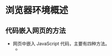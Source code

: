 # 浏览器环境概述

## 代码嵌入网页的方法

+ 网页中嵌入 JavaScript 代码，主要有四种方法。
  + <script>元素直接嵌入代码。
  + <script>标签加载外部脚本
  + 事件属性
  + URL 协议

1. script 元素嵌入代码
   + <script>标签有一个type属性，用来指定脚本类型。
   + 对 JavaScript 脚本来说，type属性可以设为两种值。
     + text/javascript：这是默认值，也是历史上一贯设定的值。如果你省略type属性，默认就是这个值。对于老式浏览器，设为这个值比较好。
     + application/javascript：对于较新的浏览器，建议设为这个值。
   + <script> 标签默认就是 JavaScript 代码， 所以，嵌入代码时，type 属性可以省略
   + 如果 type 属性的值，浏览器不认识，那么它不会执行代码。利用这一点，可以在<script>标签之中嵌入任意的文本内容，只要加上一个浏览器不认识的 type 属性即可。
     + 这样嵌入的代码，不会执行也不会显示，可以利用该节点的 text 属性读取嵌入的内容

2. script 元素加载外部脚本
   + 外链时如果脚本文件使用了非英语字符，还应该注明字符的编码。 ``charset="utf-8"``
   + 外链了脚本的 <script> 标签不能再次内嵌代码
   + 为了防止攻击者篡改外部脚本，script 标签允许设置一个 integrity 属性，写入该外部脚本的 Hash 签名，用来验证脚本的一致性。
   + 一旦有人改了这个脚本，导致 SHA256 签名不匹配，浏览器就会拒绝加载。

3. 事件属性
   + 网页元素的事件属性（比如 onclick 和 onmouseover），可以写入 JavaScript 代码。当指定事件发生时，就会调用这些代码。
   + 事件属性代码只有一个语句。如果有多个语句，使用分号分隔即可。

4. URL 协议
   + URL 支持 javascript: 协议，即在 URL 的位置写入代码，使用这个 URL 的时候就会执行 JavaScript 代码。
   + 浏览器的地址栏也可以执行 javascript: 协议。
```js
<a href="javascript:console.log('Hello')">点击</a>

/**
 * javascript:协议的常见用途是书签脚本 Bookmarklet。
 * 由于浏览器的书签保存的是一个网址
 * 所以javascript:网址也可以保存在里面，
 * 用户选择这个书签的时候就会在当前页面执行这个脚本。
 * 为了防止书签替换掉当前文档，可以在脚本前加上void，或者在脚本最后加上void 0。
 */
<a href="javascript: void new Date().toLocaleTimeString();">点击</a>
<a href="javascript: new Date().toLocaleTimeString();void 0;">点击</a>
```
  + 如果 JavaScript 代码返回一个字符串，浏览器就会新建一个文档，展示这个字符串的内容，原有文档的内容都会消失。
  + 如果返回的不是字符串，那么浏览器不会新建文档，也不会跳转。

## script 元素

+ `src` ：指定外部脚本的URI， 如果设置了 `src` 特性，script 标签内容将会被忽略;
+ ES6 新增了属性值 `module` ，代码会被当做 JavaScript 模块

### 工作原理

+ 浏览器加载 JavaScript 脚本，主要通过<script>元素完成。正常的网页加载流程是这样的。
  1. 浏览器一边下载 HTML 网页，一边开始解析。也就是说，不等到下载完，就开始解析。
  2. 解析过程中，浏览器发现<script>元素，就暂停解析，把网页渲染的控制权转交给 JavaScript 引擎。
  3. 如果<script>元素引用了外部脚本，就下载该脚本再执行，否则就直接执行代码。
  4. JavaScript 引擎执行完毕，控制权交还渲染引擎，恢复往下解析 HTML 网页。

+ 加载外部脚本时，浏览器会暂停页面渲染，等待脚本下载并执行完成后，再继续渲染。
+ 原因是 JavaScript 代码可以修改 DOM，所以必须把控制权让给它，否则会导致复杂的线程竞赛的问题。

+ 如果外部脚本加载时间很长（一直无法完成下载），那么浏览器就会一直等待脚本下载完成
+ 造成网页长时间失去响应，浏览器就会呈现“假死”状态，这被称为“阻塞效应”。

+ 为了避免这种情况，较好的做法是将<script>标签都放在页面底部，而不是头部。
+ 这样即使遇到脚本失去响应，网页主体的渲染也已经完成了，用户至少可以看到内容，而不是面对一张空白的页面。
+ 如果某些脚本代码非常重要，一定要放在页面头部的话，最好直接将代码写入页面，而不是连接外部脚本文件，这样能缩短加载时间。

+ 脚本文件都放在网页尾部加载，还有一个好处。因为在 DOM 结构生成之前就调用 DOM 节点，JavaScript 会报错
+ 如果脚本都在网页尾部加载，就不存在这个问题，因为这时 DOM 肯定已经生成了。
+ 一种解决方法是设定 DOMContentLoaded 事件的回调函数。
+ 指定 DOMContentLoaded 事件发生后，才开始执行相关代码。DOMContentLoaded 事件只有在 DOM 结构生成之后才会触发。

```js
//如果有多个script标签，比如下面这样。
<script src="a.js"></script>
<script src="b.js"></script>
/**
 * 浏览器会同时并行下载 a.js 和 b.js，
 * 但是，执行时会保证先执行 a.js，然后再执行 b.js，即使后者先下载完成，也是如此。
 */
```
+ 也就是说，脚本的执行顺序由它们在页面中的出现顺序决定，这是为了保证脚本之间的依赖关系不受到破坏。
+ 当然，加载这两个脚本都会产生“阻塞效应”，必须等到它们都加载完成，浏览器才会继续页面渲染。

+ 解析和执行 CSS，也会产生阻塞。
+ Firefox 浏览器会等到脚本前面的所有样式表，都下载并解析完，再执行脚本；
+ Webkit 则是一旦发现脚本引用了样式，就会暂停执行脚本，等到样式表下载并解析完，再恢复执行。

+ 此外，对于来自同一个域名的资源，比如脚本文件、样式表文件、图片文件等，浏览器一般有限制，同时最多下载6～20个资源
+ 即最多同时打开的 TCP 连接有限制，这是为了防止对服务器造成太大压力。
+ 如果是来自不同域名的资源，就没有这个限制。
+ 所以，通常把静态文件放在不同的域名之下，以加快下载速度。

### defer 属性

+ 为了解决脚本文件下载阻塞网页渲染的问题，一个方法是对<script>元素加入 defer 属性。
+ 它的作用是延迟脚本的执行，等到 DOM 加载生成后，再执行脚本。
```js
<script src="a.js" defer></script>
//只有等到 DOM 加载完成后，才会执行 a.js
```
+ defer 属性的运行流程如下。
  + 浏览器开始解析 HTML 网页。
  + 解析过程中，发现带有defer属性的<script>元素。
  + 浏览器继续往下解析 HTML 网页，同时并行下载<script>元素加载的外部脚本。
  + 浏览器完成解析 HTML 网页，此时再回过头执行已经下载完成的脚本。

+ 有了 defer 属性，浏览器下载脚本文件的时候，不会阻塞页面渲染。
+ 下载的脚本文件在 DOMContentLoaded 事件触发前执行（即刚刚读取完</html>标签）
+ 而且可以保证执行顺序就是它们在页面上出现的顺序。

+ 对于内置而不是加载外部脚本的 script 标签，以及动态生成的 script 标签，defer 属性不起作用。
+ 另外，使用 defer 加载的外部脚本不应该使用 document.write 方法。

### async 属性

+ 解决“阻塞效应”的另一个方法是对<script>元素加入async属性。
```js
<script src="a.js" async></script>
<script src="b.js" async></script>
```
+ async 属性的作用是，使用另一个进程下载脚本，下载时不会阻塞渲染。
  + 浏览器开始解析 HTML 网页。
  + 解析过程中，发现带有 async 属性的 script 标签。
  + 浏览器继续往下解析 HTML 网页，同时并行下载<script>标签中的外部脚本。
  + 脚本下载完成，浏览器暂停解析 HTML 网页，开始执行下载的脚本。
  + 脚本执行完毕，浏览器恢复解析 HTML 网页。

+ async 属性可以保证脚本下载的同时，浏览器继续渲染。
+ 需要注意的是，一旦采用这个属性，就无法保证脚本的执行顺序。
+ 哪个脚本先下载结束，就先执行那个脚本。
+ 另外，使用 async 属性的脚本文件里面的代码，不应该使用 document.write 方法。

+ defer 属性和 async 属性到底应该使用哪一个?
  + 一般来说，如果脚本之间没有依赖关系，就使用 async 属性
  + 如果脚本之间有依赖关系，就使用 defer 属性。
  + 如果同时使用 async 和 defer 属性，后者不起作用，浏览器行为由 async 属性决定。

### 脚本的动态加载

+ <script>元素还可以动态生成，生成后再插入页面，从而实现脚本的动态加载。
```js
['a.js', 'b.js'].forEach(function(src) {
  var script = document.createElement('script');
  script.src = src;
  script.async = false; // 保持脚本的执行顺序
  document.head.appendChild(script);
});
```
+ 这种方法的好处是，动态生成的 script 标签不会阻塞页面渲染，也就不会造成浏览器假死。
+ 但是问题在于，这种方法无法保证脚本的执行顺序，哪个脚本文件先下载完成，就先执行哪个。
+ 如果想避免这个问题，可以设置 async 属性为 false。
```js
// 动态加载脚本指定回调函数
function loadScript(src, done) {
  var js = document.createElement('script');
  js.src = src;
  js.onload = function() {
    done();
  };
  js.onerror = function() {
    done(new Error('Failed to load script ' + src));
  };
  document.head.appendChild(js);
}
```

### 加载使用的协议

+ 如果不指定协议，浏览器默认采用 HTTP 协议下载。
```js
<script src="example.js"></script>
```
+ 上面的 example.js 默认就是采用 HTTP 协议下载，如果要采用 HTTPS 协议下载，必需写明。
```js
<script src="https://example.js"></script>
```
+ 但是有时我们会希望，根据页面本身的协议来决定加载协议，这时可以采用下面的写法。
```js
<script src="//example.js"></script>
```

## 浏览器的组成

+ 浏览器的核心是两部分：渲染引擎和 JavaScript 解释器（又称 JavaScript 引擎）。

### 渲染引擎

+ 渲染引擎的主要作用是，将网页代码渲染为用户视觉可以感知的平面文档。

+ 不同的浏览器有不同的渲染引擎。
  + Firefox：Gecko 引擎
  + Safari：WebKit 引擎
  + Chrome：Blink 引擎
  + IE: Trident 引擎
  + Edge: EdgeHTML 引擎

+ 渲染引擎处理网页，通常分成四个阶段。
  + 解析代码：HTML 代码解析为 DOM，CSS 代码解析为 CSSOM（CSS Object Model）。
  + 对象合成：将 DOM 和 CSSOM 合成一棵渲染树（render tree）。
  + 布局：计算出渲染树的布局（layout）。
  + 绘制：将渲染树绘制到屏幕。

+ 以上四步并非严格按顺序执行，往往第一步还没完成，第二步和第三步就已经开始了。
+ 所以，会看到这种情况：网页的 HTML 代码还没下载完，但浏览器已经显示出内容了。

### 重流和重绘

+ 渲染树转换为网页布局，称为“布局流”（flow）；
+ 布局显示到页面的这个过程，称为“绘制”（paint）。
+ 它们都具有阻塞效应，并且会耗费很多时间和计算资源。

+ 页面生成以后，脚本操作和样式表操作，都会触发“重流”（reflow）和“重绘”（repaint）。
+ 用户的互动也会触发重流和重绘，比如设置了鼠标悬停（a:hover）效果、页面滚动、在输入框中输入文本、改变窗口大小等等。

+ 重流和重绘并不一定一起发生，重流必然导致重绘，重绘不一定需要重流。
+ 比如改变元素颜色，只会导致重绘，而不会导致重流；改变元素的布局，则会导致重绘和重流。

+ 大多数情况下，浏览器会智能判断，将重流和重绘只限制到相关的子树上面，最小化所耗费的代价，而不会全局重新生成网页。

+ 作为开发者，应该尽量设法降低重绘的次数和成本。
+ 比如，尽量不要变动高层的 DOM 元素，而以底层 DOM 元素的变动代替；
+ 再比如，重绘 table 布局和 flex 布局，开销都会比较大。
```js
var foo = document.getElementById('foobar');

foo.style.color = 'blue';
foo.style.marginTop = '30px';
//上面的代码只会导致一次重绘，因为浏览器会累积 DOM 变动，然后一次性执行。
```

+ 优化技巧
  + 读取 DOM 或者写入 DOM，尽量写在一起，不要混杂。不要读取一个 DOM 节点，然后立刻写入，接着再读取一个 DOM 节点。
  + 缓存 DOM 信息。
  + 不要一项一项地改变样式，而是使用 CSS class 一次性改变样式。
  + 使用 documentFragment 操作 DOM
  + 动画使用 absolute 定位或 fixed 定位，这样可以减少对其他元素的影响。
  + 只在必要时才显示隐藏元素。
  + 使用 window.requestAnimationFrame()，因为它可以把代码推迟到下一次重绘之前执行，而不是立即要求页面重绘。
  + 使用虚拟 DOM（virtual DOM）库。
```js
// 重流代价高
function doubleHeight(element) {
  var currentHeight = element.clientHeight;
  element.style.height = (currentHeight * 2) + 'px';
}

all_my_elements.forEach(doubleHeight);
//每读一次 DOM，就写入新的值，会造成不停的重排和重流。

// 重绘代价低
function doubleHeight(element) {
  var currentHeight = element.clientHeight;

  window.requestAnimationFrame(function () {
    element.style.height = (currentHeight * 2) + 'px';
  });
}

all_my_elements.forEach(doubleHeight);
//所有的写操作，都累积在一起，从而 DOM 代码变动的代价就最小化了。
```

### JavaScript 引擎

+ JavaScript 引擎的主要作用是，读取网页中的 JavaScript 代码，对其处理后运行。
+ JavaScript 是一种解释型语言，也就是说，它不需要编译，由解释器实时运行。
+ 这样的好处是运行和修改都比较方便，刷新页面就可以重新解释；
+ 缺点是每次运行都要调用解释器，系统开销较大，运行速度慢于编译型语言。

+ 为了提高运行速度，目前的浏览器都将 JavaScript 进行一定程度的编译，生成类似字节码（bytecode）的中间代码，以提高运行速度。
+ 早期，浏览器内部对 JavaScript 的处理过程如下：
  + 读取代码，进行词法分析（Lexical analysis），将代码分解成词元（token）。
  + 对词元进行语法分析（parsing），将代码整理成“语法树”（syntax tree）。
  + 使用“翻译器”（translator），将代码转为字节码（bytecode）。
  + 使用“字节码解释器”（bytecode interpreter），将字节码转为机器码。

+ 为了提高运行速度，现代浏览器改为采用“即时编译”（Just In Time compiler，缩写 JIT），即字节码只在运行时编译，用到哪一行就编译哪一行，并且把编译结果缓存（inline cache）。
+ 通常，一个程序被经常用到的，只是其中一小部分代码，有了缓存的编译结果，整个程序的运行速度就会显著提升。

+ 字节码不能直接运行，而是运行在一个虚拟机（Virtual Machine）之上，一般也把虚拟机称为 JavaScript 引擎。

+ 下面是目前最常见的一些 JavaScript 虚拟机：
  + Chakra (Microsoft Internet Explorer)
  + Nitro/JavaScript Core (Safari)
  + Carakan (Opera)
  + SpiderMonkey (Firefox)
  + V8 (Chrome, Chromium)






+ 获取设备物理像素和设备独立像素的比值——主要用于适配移动设备
+ window.devicePixelRatio

# window对象

+ 浏览器里面，window对象（注意，w为小写）指当前的浏览器窗口。
+ 它也是当前页面的顶层对象(Global对象)，即最高一层的对象，所有其他对象都是它的下属。
+ 一个变量如果未声明(未使用关键字声明，隐式声明)，那么默认就是顶层对象的属性。

+ 全局作用域
  + 在全局作用域中声明的变量,函数都会成为 window 对象的属性和方法
  + 全局变量不能通过 delete 删除,而直接在 window 对象上定义的属性可以

## window.xxx 对象的属性

### name

+ window.name 属性是一个字符串，表示当前浏览器窗口的名字。
+ 窗口不一定需要名字，这个属性主要配合超链接和表单的 target 属性使用。
+ 只能保存字符串，储存容量可以高达几 MB
+ 浏览器窗口不关闭，就不会消失

### closed，opener

+ window.closed 属性返回一个布尔值，表示窗口是否关闭。
+ 这个属性一般用来检查，使用脚本打开的新窗口是否关闭。
```js
var popup = window.open();

if ((popup !== null) && !popup.closed) {
  // 窗口仍然打开着
}
```
+ window.opener 属性表示打开当前窗口的父窗口。如果当前窗口没有父窗口（即直接在地址栏输入打开），则返回 null。

### self, window

+ window.self 和 window.window 属性都指向窗口本身。这两个属性只读。

### frames,length

+ window.frames 属性返回一个类似数组的对象，成员为页面内所有框架窗口，包括 frame 元素和 iframe 元素。window.frames[0] 表示页面中第一个框架窗口。
+ 比如 <iframe name="myIFrame"> 可以用 frames['myIFrame'] 或者 frames.myIFrame 来引用。
+ frames 属性实际上是 window 对象的别名。
```js
frames === window // true
```
+ window.length 属性返回当前网页包含的框架总数。
+ 如果当前网页不包含 frame 和 iframe 元素，那么 window.length 就返回 0。

### frameElement

+ window.frameElement 属性主要用于当前窗口嵌在另一个网页的情况
+ （嵌入<object>、<iframe>或<embed>元素），返回当前窗口所在的那个元素节点。

### top,parent

+ window.top 属性指向最顶层窗口，主要用于在框架窗口（frame）里面获取顶层窗口。
+ window.parent 属性指向父窗口。如果当前窗口没有父窗口，window.parent 指向自身。

+ 对于不包含框架的网页，这两个属性等同于window对象。

### status

+ window.status 属性用于读写浏览器状态栏的文本。
+ 但是，现在很多浏览器都不允许改写状态栏文本，所以使用这个方法不一定有效。

### devicePixelRatio

+ window.devicePixelRatio 属性返回一个数值，表示一个 CSS 像素的大小与一个物理像素的大小之间的比率。

+ 也就是说，它表示一个 CSS 像素由多少个物理像素组成。它可以用于判断用户的显示环境，如果这个比率较大，就表示用户正在使用高清屏幕，因此可以显示较大像素的图片。

### 位置大小属性

1. screenX,screenY
   + window.screenX 和 window.screenY 属性，
   + 返回浏览器窗口左上角相对于当前屏幕左上角的水平距离和垂直距离（单位像素）。这两个属性只读。

2. innerHeight,innerWidth
   + window.innerHeight 和 window.innerWidth 属性，
   + 返回网页在当前窗口中可见部分的高度和宽度，即“视口”（viewport）的大小（单位像素）。这两个属性只读。
   + 用户放大网页的时候（比如将网页从100%的大小放大为200%），这两个属性会变小。
   + 因为这时网页的像素大小不变（比如宽度还是960像素），只是每个像素占据的屏幕空间变大了，因为可见部分（视口）就变小了。
   + 注意，这两个属性值包括滚动条的高度和宽度。

3. outerHeight,outerWidth
   + window.outerHeight 和 window.outerWidth 属性返回浏览器窗口的高度和宽度
   + 包括浏览器菜单和边框（单位像素）。这两个属性只读。

4. scrollX,scrollY
   + window.scrollX 属性返回页面的水平滚动距离
   + window.scrollY 属性返回页面的垂直滚动距离
   + 单位都为像素。这两个属性只读。
```js
//如果页面向下滚动的距离小于75像素，那么页面向下滚动75像素。
if (window.scrollY < 75) {
  window.scroll(0, 75);
}
```

5. pageXOffset,pageYOffset
   + window.pageXOffset 属性和 window.pageYOffset 属性
   + 是 window.scrollX 和 window.scrollY 别名。

### 组件属性

+ 组件属性返回浏览器的组件对象。这样的属性有下面几个。
  + window.locationbar：地址栏对象
  + window.menubar：菜单栏对象
  + window.scrollbars：窗口的滚动条对象
  + window.toolbar：工具栏对象
  + window.statusbar：状态栏对象
  + window.personalbar：用户安装的个人工具栏对象
  + 这些对象的visible属性是一个布尔值，表示这些组件是否可见。这些属性只读。

### 全局对象属性

+ window.document ：指向 document 对象

+ window.location ：指向Location对象

+ window.navigator：指向Navigator对象

+ window.history  ：指向History对象

+ window.localStorage ：指向本地储存的 localStorage 数据

+ window.sessionStorage ：指向本地储存的 sessionStorage 数据

+ window.console ：指向 console 对象，用于操作控制台

+ window.screen ：指向Screen对象，表示屏幕信息

### isSecureContext

+ window.isSecureContext 属性返回一个布尔值，表示当前窗口是否处在加密环境。
+ 如果是 HTTPS 协议，就是true，否则就是false。

## window.xxx() 对象的方法

### alert(),prompt(),confirm()

+ window.alert()、window.prompt()、window.confirm() 都是浏览器与用户互动的全局方法。
+ 它们会弹出不同的对话框，要求用户做出回应。
+ 注意，这三个方法弹出的对话框，都是浏览器统一规定的式样，无法定制。

1. alert()
   + 只有一个“确定”按钮，往往用来通知用户某些信息。
   + 用户只有点击“确定”按钮，对话框才会消失。
   + 对话框弹出期间，浏览器窗口处于冻结状态，如果不点“确定”按钮，用户什么也干不了。
   + 可以用\n指定换行。

2. prompt()
   + window.prompt() 方法弹出的对话框，提示文字的下方，还有一个输入框，要求用户输入信息，并有“确定”和“取消”两个按钮。
   + 它往往用来获取用户输入的数据。
   + 点击取消或按下 Esc 键返回 `null`。
   + 点击确定返回输入框的值
```js
var result = prompt('您的年龄？', 25); // 25为默认值，用户没有输入，点了确认，就返回默认值
```

3. confirm()
   + window.confirm() 方法弹出的对话框，除了提示信息之外，只有“确定”和“取消”两个按钮，往往用来征询用户是否同意。
   + confirm 方法返回一个布尔值，如果用户点击“确定”，返回true；
   + 如果用户点击“取消”，则返回false。

### open(),close(),stop()

1. window.open()
   + 打开一个新窗口

2. window.close()
   + window.close 方法用于关闭当前窗口.
   + 该方法只对顶层窗口有效，iframe 框架之中的窗口使用该方法无效。

3. window.stop()
   + window.stop() 方法完全等同于单击浏览器的停止按钮，会停止加载图像、视频等正在或等待加载的对象。

### moveTo(),moveBy()

+ window.moveTo() 方法用于移动浏览器窗口到指定位置。
+ 它接受两个参数，分别是窗口左上角距离屏幕左上角的水平距离和垂直距离，单位为像素。

+ window.moveBy() 方法将窗口移动到一个相对位置。
+ 它接受两个参数，分别是窗口左上角向右移动的水平距离和向下移动的垂直距离，单位为像素。

+ 为防止滥用，只能移动用 window.open() 打开的窗口

### resizeTo()，resizeBy()

+ window.resizeTo() 方法用于缩放窗口到指定大小。

+ window.resizeBy() 方法相对缩放

### scrollTo()，scroll()，scrollBy()

+ window.scrollTo 方法用于将文档滚动到指定位置。它接受两个参数，表示滚动后位于窗口左上角的页面坐标。
```js
window.scrollTo(x-cord, y-cord)

//它也可以接受一个配置对象作为参数。
window.scrollTo(options)
//配置对象options有三个属性。
/**
 * top：滚动后页面左上角的垂直坐标，即 y 坐标。
 * left：滚动后页面左上角的水平坐标，即 x 坐标。
 * behavior：字符串，表示滚动的方式，有三个可能值（smooth、instant、auto），默认值为auto。
 */
```

+ window.scroll() 方法是 window.scrollTo() 方法的别名。
+ window.scrollBy() 方法用于将网页滚动指定距离（单位像素）。
  + 它接受两个参数：水平向右滚动的像素，垂直向下滚动的像素。
```js
window.scrollBy(0, window.innerHeight);
//将网页向下滚动一屏。

//滚动某个元素，可以使用下面三个属性和方法。
/**
 * Element.scrollTop
 * Element.scrollLeft
 * Element.scrollIntoView()
 */
```

### print()

+ window.print 方法会跳出打印对话框，与用户点击菜单里面的“打印”命令效果相同。
+ 非桌面设备（比如手机）可能没有打印功能，这时可以这样判断。
```js
if (typeof window.print === 'function') {
  // 支持打印功能
}
```

### focus()，blur()

+ window.focus() 方法会激活窗口，使其获得焦点，出现在其他窗口的前面。
+ 当前窗口获得焦点时，会触发 focus 事件；当前窗口失去焦点时，会触发 blur 事件。

### getSelection()

+ window.getSelection 方法返回一个 Selection 对象，表示用户现在选中的文本。
+ 使用 Selection 对象的 toString 方法可以得到选中的文本。

### getComputedStyle()、matchMedia()

+ window.getComputedStyle() 方法接受一个元素节点作为参数，返回一个包含该元素的最终样式信息的对象，
+ window.matchMedia() 方法用来检查 CSS 的 mediaQuery 语句
+ 详细描述在 CSS 操作

### requestAnimationFrame()

+ window.requestAnimationFrame() 方法跟 setTimeout 类似，都是推迟某个函数的执行。
+ 不同之处在于，setTimeout 必须指定推迟的时间，
+ window.requestAnimationFrame() 则是推迟到浏览器下一次重流时执行，执行完才会进行下一次重绘。
+ 重绘通常是 16ms 执行一次，不过浏览器会自动调节这个速率，比如网页切换到后台 Tab 页时， requestAnimationFrame() 会暂停执行。
+ 如果某个函数会改变网页的布局，一般就放在 window.requestAnimationFrame() 里面执行，这样可以节省系统资源，使得网页效果更加平滑。
+ 因为慢速设备会用较慢的速率重流和重绘，而速度更快的设备会有更快的速率。

+ 该方法接受一个回调函数作为参数。
+ `window.requestAnimationFrame(callback)`
+ callback 是一个回调函数。callback 执行时，它的参数就是系统传入的一个高精度时间戳（performance.now()的返回值），单位是毫秒，表示距离网页加载的时间。

+ window.requestAnimationFrame() 的返回值是一个整数，
+ 这个整数可以传入 window.cancelAnimationFrame()，用来取消回调函数的执行。
+ 执行网页动画的例子
```js
var element = document.getElementById('animate');
element.style.position = 'absolute';

var start = null;

function step(timestamp) {
  if (!start) start = timestamp;
  var progress = timestamp - start;
  // 元素不断向左移，最大不超过200像素
  element.style.left = Math.min(progress / 10, 200) + 'px';
  // 如果距离第一次执行不超过 2000 毫秒，
  // 就继续执行动画
  if (progress < 2000) {
    window.requestAnimationFrame(step);
  }
}

window.requestAnimationFrame(step);
//上面代码定义了一个网页动画，持续时间是2秒，会让元素向右移动。
```

### requestIdleCallback()

+ window.requestIdleCallback() 跟 setTimeout 类似，也是将某个函数推迟执行，但是它保证将回调函数推迟到系统资源空闲时执行。
+ 也就是说，如果某个任务不是很关键，就可以使用 window.requestIdleCallback() 将其推迟执行，以保证网页性能。

+ 该方法接受一个回调函数和一个配置对象作为参数。
+ 配置对象可以指定一个推迟执行的最长时间，如果过了这个时间，回调函数不管系统资源有无空虚，都会执行。
+ `window.requestIdleCallback(callback , options)`
+ callback 参数是一个回调函数。该回调函数执行时，系统会传入一个 IdleDeadline 对象作为参数。
+ IdleDeadline 对象有一个 didTimeout 属性（布尔值，表示是否为超时调用）和一个 timeRemaining() 方法（返回该空闲时段剩余的毫秒数）。
+ options 参数是一个配置对象，目前只有 timeout 一个属性，用来指定回调函数推迟执行的最大毫秒数。 该参数可选。
+ window.requestIdleCallback() 方法返回一个整数。该整数可以传入 window.cancelIdleCallback() 取消回调函数。
```js
//指定timeout
requestIdleCallback(processPendingAnalyticsEvents, { timeout: 2000 });
//空闲任务例子
requestIdleCallback(myNonEssentialWork);

function myNonEssentialWork(deadline) {
  while (deadline.timeRemaining() > 0) {
    doWorkIfNeeded();
  }
}
```
+ 如果多次执行 window.requestIdleCallback()，指定多个回调函数，那么这些回调函数将排成一个队列，按照先进先出的顺序执行。

## 事件

+ window对象可以接收以下事件。

### load 事件和 onload 属性

+ load 事件发生在文档在浏览器窗口加载完毕时。
+ window.onload 属性可以指定这个事件的回调函数。

### error 事件和 onerror 属性

+ 浏览器脚本发生错误时，会触发 window 对象的 error 事件。
+ 我们可以通过 window.onerror 属性对该事件指定回调函数。
```js
window.onerror = function (message, filename, lineno, colno, error) {
  console.log("出错了！--> %s", error.stack);
};
```
+ 由于历史原因，window 的 error 事件的回调函数不接受错误对象作为参数，而是一共可以接受五个参数，它们的含义依次如下。
  + 出错信息
  + 出错脚本的网址
  + 行号
  + 列号
  + 错误对象
+ 老式浏览器只支持前三个参数。
+ 并不是所有的错误，都会触发 JavaScript 的 error 事件
+ 一般来说，只有 JavaScript 脚本的错误，才会触发这个事件，而像资源文件不存在之类的错误，都不会触发。
```js
//例子，如果整个页面未捕获错误超过3个，就显示警告。
window.onerror = function(msg, url, line) {
  if (onerror.num++ > onerror.max) {
    alert('ERROR: ' + msg + '\n' + url + ':' + line);
    return true;
  }
}
onerror.max = 3;
onerror.num = 0;
```

### window 对象的事件监听属性

+ 除了具备元素节点都有的 GlobalEventHandlers 接口，window 对象还具有以下的事件监听函数属性。
  + window.onafterprint：afterprint 事件的监听函数。
  + window.onbeforeprint：beforeprint 事件的监听函数。
  + window.onbeforeunload：beforeunload 事件的监听函数。
  + window.onhashchange：hashchange 事件的监听函数。
  + window.onlanguagechange: languagechange 的监听函数。
  + window.onmessage：message 事件的监听函数。
  + window.onmessageerror：MessageError 事件的监听函数。
  + window.onoffline：offline事件的监听函数。
  + window.ononline：online事件的监听函数。
  + window.onpagehide：pagehide事件的监听函数。
  + window.onpageshow：pageshow事件的监听函数。
  + window.onpopstate：popstate事件的监听函数。
  + window.onstorage：storage事件的监听函数。
  + window.onunhandledrejection：未处理的 Promise 对象的reject事件的监听函数。
  + window.onunload：unload事件的监听函数。

## 多窗口操作

+ 由于网页可以使用 iframe 元素，嵌入其他网页，因此一个网页之中会形成多个窗口。
+ 如果子窗口之中又嵌入别的网页，就会形成多级窗口。

### 窗口的引用

+ 各个窗口之中的脚本，可以引用其他窗口。浏览器提供了一些特殊变量，用来返回其他窗口。
  + top：顶层窗口，即最上层的那个窗口
  + parent：父窗口
  + self：当前窗口，即自身

```js
//当前窗口是否为顶层窗口。
if (window.top === window.self) {
  // 当前窗口是顶层窗口
} else {
  // 当前窗口是子窗口
}

//让父窗口的访问历史后退一次。
window.parent.history.back();
```

+ 浏览器还提供一些特殊的窗口名，供 window.open() 方法、<a> 标签、<form> 标签等引用。
  + _top：顶层窗口
  + _parent：父窗口
  + _blank：新窗口
+ `<a href="some-page.html" target="_top">Link</a>`

### iframe 元素

+ 对于 iframe 嵌入的窗口，document.getElementById 方法可以拿到该窗口的 DOM 节点，
+ 然后使用 contentWindow 属性获得 iframe 节点包含的 window 对象。
```js
var frame = document.getElementById('theFrame');
var frameWindow = frame.contentWindow;
//frame.contentWindow 可以拿到子窗口的window对象。
//然后，在满足同源限制的情况下，可以读取子窗口内部的属性。

// 获取子窗口的标题
frameWindow.title

//<iframe> 元素的 contentDocument 属性，可以拿到子窗口的 document 对象。
var frame = document.getElementById('theFrame');
var frameDoc = frame.contentDocument;
// 等同于
var frameDoc = frame.contentWindow.document;
```

+ <iframe> 元素遵守同源政策，只有当父窗口与子窗口在同一个域时，两者之间才可以用脚本通信，否则只有使用 window.postMessage 方法。
+ <iframe> 窗口内部，使用 window.parent 引用父窗口。
+ 如果当前页面没有父窗口，则 window.parent 属性返回自身。
+ 因此，可以通过 window.parent 是否等于 window.self，判断当前窗口是否为 iframe 窗口。

+ <iframe> 窗口的 window 对象，有一个 frameElement 属性，返回 <iframe> 在父窗口中的 DOM 节点。对于非嵌入的窗口，该属性等于 null。

### window.frames 属性

+ window.frames 属性返回一个类似数组的对象，成员是所有子窗口的 window 对象。
+ 如果要获取每个框架内部的 DOM 树，需要使用 window.frames[0].document 的写法。
+ 如果 <iframe> 元素设置了 name 或 id 属性，那么属性值会自动成为全局变量，并且可以通过 window.frames 属性引用，返回子窗口的 window 对象。
```js
// HTML 代码为 <iframe id="myFrame">
window.myFrame // [HTMLIFrameElement]
frames.myframe === myFrame // true
```

# API

## IntersectionObserver

+ 交叉观察器
+ 触发为异步
+ 可以观察元素是否存在与视口的可见范围
```js
var io = new IntersectionObserver(callback[, option]);
```
+ callback是可见性变化时的回调函数，option是配置对象（该参数可选）。
```js
// 开始观察, 观察多个对象可以多次调用
io.observe(document.getElementById('example'));

// 停止观察
io.unobserve(element);

// 关闭观察器
io.disconnect();
```
+ callback一般会触发两次。一次是目标元素刚刚进入视口（开始可见），另一次是完全离开视口（开始不可见）。
+ callback函数的参数（entries）是一个数组，每个成员都是一个IntersectionObserverEntry 对象。被观察的成员有多少,数组就有多少个对象.

+ IntersectionObserverEntry 对象提供目标元素的信息，一共有六个属性。
```js
{
  time: 3893.92, // time：可见性发生变化的时间，是一个高精度时间戳，单位为毫秒
  rootBounds: ClientRect {
    bottom: 920,
    height: 1024,
    left: 0,
    right: 1024,
    top: 0,
    width: 920
    // rootBounds：根元素的矩形区域的信息，getBoundingClientRect() 方法的返回值，如果没有根元素（即直接相对于视口滚动），则返回null
  },
  boundingClientRect: ClientRect {
     // ... 目标元素的矩形区域的信息
  },
  intersectionRect: ClientRect {
    // ... 目标元素与视口（或根元素）的交叉区域的信息
  },
  intersectionRatio: 0.54,
  // 目标元素的可见比例，即 intersectionRect 占 boundingClientRect 的比例，完全可见时为1，完全不可见时小于等于0
  target: element // target：被观察的目标元素，是一个 DOM 节点对象
}
```

+ options
  + threshold属性决定了什么时候触发回调函数。
    + 每个成员都是一个门槛值，默认为[0]，即交叉比例（intersectionRatio）达到0时触发回调函数。
  + root 属性，rootMargin 属性
    + root 设置相对的根节点
    + rootMargin 计算可见区域的大小范围
```js
new IntersectionObserver(
  entries => {/* ... */},
  {
    threshold: [0, 0.25, 0.5, 0.75, 1]
  }
);

var opts = {
  root: document.querySelector('.container'),
  rootMargin: "500px 0px" //  top、right、bottom 和 left
};

var observer = new IntersectionObserver(
  callback,
  opts
);
```


# Navigator 对象，Screen 对象。

## Navigator 对象的属性

1. Navigator.userAgent
   + navigator.userAgent 属性返回浏览器的 User Agent 字符串，表示浏览器的厂商和版本信息。
   + 通过userAgent属性识别浏览器，不是一个好办法。因为必须考虑所有的情况（不同的浏览器，不同的版本），非常麻烦，而且用户可以改变这个字符串。
   + 而是使用“功能识别”方法，即逐一测试当前浏览器是否支持要用到的 JavaScript 功能。
   + 通过 userAgent 可以大致准确地识别手机浏览器，方法就是测试是否包含 mobi 字符串。
```js
var ua = navigator.userAgent.toLowerCase();

if (/mobi/i.test(ua)) {
  // 手机浏览器
} else {
  // 非手机浏览器
}
//如果想要识别所有移动设备的浏览器，可以测试更多的特征字符串。
/mobi|android|touch|mini/i.test(ua)
```

2. Navigator.plugins
   - Navigator.plugins 属性返回一个类似数组的对象，成员是 Plugin 实例对象
   - 表示浏览器安装的插件，比如 Flash、ActiveX 等。
```js
var pluginsLength = navigator.plugins.length;

for (var i = 0; i < pluginsLength; i++) {
  console.log(navigator.plugins[i].name);
  console.log(navigator.plugins[i].filename);
  console.log(navigator.plugins[i].description);
  console.log(navigator.plugins[i].version);
}
```

3. Navigator.platform
   + Navigator.platform 属性返回用户的操作系统信息，比如 MacIntel、Win32、Linux x86_64等 。

4. Navigator.onLine
   + navigator.onLine 属性返回一个布尔值，表示用户当前在线还是离线（浏览器断线）。
```js
navigator.onLine // true
//用户变成在线会触发 online 事件，变成离线会触发 offline 事件

```

5. Navigator.language，Navigator.languages
   + Navigator.language 属性返回一个字符串，表示浏览器的首选语言。该属性只读。
   + Navigator.languages 属性返回一个数组，表示用户可以接受的语言。
   + 如果这个属性发生变化，就会在 window 对象上触发 languagechange 事件。
```js
navigator.language // "en"
navigator.languages  // ["en-US", "en", "zh-CN", "zh", "zh-TW"]
```

6. Navigator.geolocation
   + Navigator.geolocation 属性返回一个 Geolocation 对象，包含用户地理位置的信息。
   + 注意，该 API 只有在 HTTPS 协议下可用，否则调用下面方法时会报错。
   + Geolocation 对象提供下面三个方法。
     + Geolocation.getCurrentPosition()：得到用户的当前位置
     + Geolocation.watchPosition()：监听用户位置变化
     + Geolocation.clearWatch()：取消watchPosition()方法指定的监听函数
   + 注意，调用这三个方法时，浏览器会跳出一个对话框，要求用户给予授权。

7. Navigator.cookieEnabled
   + Navigator.cookieEnabled 属性返回一个布尔值，表示浏览器的 Cookie 功能是否打开。
   + `navigator.cookieEnabled // true`
   + 注意，这个属性反映的是浏览器总的特性，与是否储存某个具体的网站的 Cookie 无关。
   + 用户可以设置某个网站不得储存 Cookie，这时cookieEnabled返回的还是true。

## Navigator 对象的方法

1. Navigator.javaEnabled()
   + Navigator.javaEnabled() 方法返回一个布尔值，表示浏览器是否能运行 Java Applet 小程序。

2. Navigator.sendBeacon()
   + Navigator.sendBeacon() 方法用于向服务器异步发送数据，详见《XMLHttpRequest 对象》一章。

## Screen 对象

+ Screen 对象表示当前窗口所在的屏幕，提供显示设备的信息。window.screen 属性指向这个对象。
+ 该对象有下面的属性。
  + Screen.height：浏览器窗口所在的屏幕的高度(单位像素)。
  + 除非调整显示器的分辨率，否则这个值可以看作常量，不会发生变化。
  + 显示器的分辨率与浏览器设置无关，缩放网页并不会改变分辨率。

  + Screen.width：浏览器窗口所在的屏幕的宽度（单位像素）。

  + Screen.availHeight：浏览器窗口可用的屏幕高度（单位像素）。
  + 因为部分空间可能不可用，比如系统的任务栏或者 Mac 系统屏幕底部的 Dock 区
  + 这个属性等于height减去那些被系统组件的高度。

  + Screen.availWidth：浏览器窗口可用的屏幕宽度（单位像素）。

  + Screen.pixelDepth：整数，表示屏幕的色彩位数，比如24表示屏幕提供24位色彩。

  + Screen.colorDepth：Screen.pixelDepth的别名。
  + 严格地说，colorDepth 表示应用程序的颜色深度，pixelDepth 表示屏幕的颜色深度
  + 绝大多数情况下，它们都是同一件事。

  + Screen.orientation：返回一个对象，表示屏幕的方向。
  + 该对象的 type 属性是一个字符串，表示屏幕的具体方向
  + landscape-primary 表示横放，landscape-secondary 表示颠倒的横放
  + portrait-primary 表示竖放，portrait-secondary 表示颠倒的竖放。

# Cookie

+ https://wangdoc.com/javascript/bom/cookie.html

+ Cookie 是服务器保存在浏览器的一小段文本信息，一般大小不能超过4KB。
+ 浏览器每次向服务器发出请求，就会自动附上这段信息。
+ Cookie 主要保存状态信息，以下是一些主要用途。
  + 对话（session）管理：保存登录、购物车等需要记录的信息。
  + 个性化信息：保存用户的偏好，比如网页的字体大小、背景色等等。
  + 追踪用户：记录和分析用户行为。

+ Cookie 不是一种理想的客户端储存机制。它的容量很小（4KB），缺乏数据操作接口，而且会影响性能。
+ 客户端储存应该使用 Web storage API 和 IndexedDB。
+ 只有那些每次请求都需要让服务器知道的信息，才应该放在 Cookie 里面。
+ 每个 Cookie 都有以下几方面的元数据。
  + Cookie 的名字
  + Cookie 的值（真正的数据写在这里面）
  + 到期时间（超过这个时间会失效）
  + 所属域名（默认为当前域名）
  + 生效的路径（默认为当前网址）

+ 举例来说，用户访问网址 `www.example.com`，服务器在浏览器写入一个 Cookie。这个 Cookie 的所属域名为 `www.example.com`，生效路径为根路径 `/` 。
+ 如果 Cookie 的生效路径设为 `/forums`，那么这个 Cookie 只有在访问 `www.example.com/forums` 及其子路径时才有效。
+ 以后，浏览器访问某个路径之前，就会找出对该域名和路径有效，并且还没有到期的 Cookie，一起发送给服务器。
+ 用户可以设置浏览器不接受 Cookie，也可以设置不向服务器发送 Cookie。window.navigator.cookieEnabled 属性返回一个布尔值，表示浏览器是否打开 Cookie 功能。
+ `window.navigator.cookieEnabled // true`
+ document.cookie 属性返回当前网页的 Cookie。
+ `document.cookie // "id=foo;key=bar"`

+ 不同浏览器对 Cookie 数量和大小的限制，是不一样的。一般来说，单个域名设置的 Cookie 不应超过 30个，每个 Cookie 的大小不能超过4KB。超过限制以后，Cookie 将被忽略，不会被设置。
+ 浏览器的同源政策规定，两个网址只要域名相同，就可以共享 Cookie（参见《同源政策》一章）。注意，这里不要求协议相同。也就是说，http://example.com 设置的 Cookie，可以被 https://example.com 读取。

## Cookie

+ HTTP Cookie 通常直接叫 Cookie

+ 该标准要求服务器对任意HTTP请求发送 Set-Cookie HTTP 头作为响应的一部分,其中包含会话信息

+ ```js
  HTTP/1.1 200 OK
  Content-type:text/html
  Set-Cookie:name=vlaue
  Other-header:other-header-value
  //浏览器会存储这样的会话信息,并在这之后,通过为每个请求添加 Cookie HTTP头将信息发送回服务器
  GET /index.html HTTP/1.1
  Cookie:name=value
  Other-header:other-header-value
  ```

+ 限制

  + cookie在性质上是绑定在特定的域名下的
  + cookie有条数限制,为确保不占用太多磁盘空间
  + 超过限制后浏览器回清除以前设置的cookie
  + 单个cookie的长度限制为4096b

+ cookie的构成

  + 名称 : 一个唯一确定cookie的名称 不区分大小写,cookie的名称必须2是经过URL编码的
  + 值 : 储存在cookie中的字符串,值必须被URL编码
  + 域 : cookie对于那个域是有效的
  + 路径 : 可以指定cookie域中的路径
  + 失效时间 : 表示cookie何时应该被删除的时间戳,默认情况,在浏览器会话结束就回删除所有cookie,可以设定删除时间让cookie保存在用户机器上
  + 安全标志 : 指定后,cookie只有在使用SSL连接的时候才发送到服务器

+ JavaScript中的cookie

  + `document.cookie`属性

  + 这个属性的独特之处在于它会因为使用它的方式不同而表现出不同的行为。当用来获取属性值时,document. cookie返回当前页面可用的( 根据cookie的域、路径、失效时间和安全设置)所有cookie的字符串,一系列由分号隔开的键值对

  + `name1=value1 ; name2=value2 ; name3=value3`

  + 所有名字和值都是经过URL编码的，所以必须使用decodeURIComponent ()来解码。

  + 当用于设置值的时候，document . cookie属性可以设置为一个新的cookie字符串。这个cookie字符串会被解释并添加到现有的cookie集合中。设置document . cookie并不会覆盖cookie,除非设置的cookie的名称已经存在。设置cookie的格式如下，和Set-Cookie头中使用的格式一样。

  + `name=:value; expires=expiration_time; path=domain_path; domain=domain_name; secure`

  + 参数中只有cookie的名字是必须的

  + 设置cookie时需要用`encodeURIComponent()` 方法进行编码

  + 操作简化函数

  + ```js
    let CookieUtil = {
      get: function (name) {
        let cookieName = encodeURIComponent(name) + "=",
          cookieStart = document.cookie.indexOf(cookieName),
          cookieValue = null;
        
        if (cookieStart > -1) {
          let cookieEnd = document.cookie.indexOf(";", cookieStart);
          if (cookieEnd == -1) {
            cookieEnd = document.cookie.length;
          }
          cookieValue = decodeURIComponent(document.cookie.substring(cookieStart + cookieName.length, cookieEnd));
        }
        return cookieValue;
      },
    //参数: cookie的名称和值,指定的删除时间,可选的路径,可选的域,是否添加secuer标准的布尔值
      set: function (name, value, expires, path, domain, secure) {
        let cookieText = encodeURIComponent(name) + "=" + encodeURIComponent(value);
        if (expires instanceof Date) {
          cookieText += "; expires=" + expires.toUTCString();
        }
        if (path) {
          cookieText += "; path=" + path;
        }
        if (domain) {
          cookieText += "; domain=" + domain;
        }
        if (secure) {
          cookieText += "; secure=" + secure;
        }
        document.cookie = cookieText;
      },
    //参数: 要删除cookie的名称,可选的路径参数,可选的域参数,可选的安全参数
      unset: function (name, path, domain, secure) {
        //没有直接删除cookie的方法,所以要通过重新设置的方式
        this.set(name, "", new Date(0), path, domain, secure);
      }
    };
    //使用
    CookieUtil.set("name", "Nicholas");
    CookieUtil.set("book", "Professional javaScript");
    //读取值
    CookieUtil.get("name");
    CookieUtil.get("book");
    //删除cookie
    CookieUtil.unset("name");
    CookieUtil.unset("book");
    //设置cookie,包括它的路径,域,失效日期
    CookieUtil.set("name", "Nicholas", new Date(2020 - 8 - 8), "/books/projs/", "www.wrox.com")
    //删除刚设置的cookie
    CookieUtil.unset("name", "/books/projs/", "www.wrox.com");
    //设置安全的cookie
    CookieUtil.set("name", "Nicholas", null, null, null, true);
    ```

+ 子cookie

  + 为了绕开单域名下的cookie数限制,而产生的子cookie概念
  + 使用cookie值来存储多个键值对
  + `name=name1=value1&name2=value2&name3=value3&name4=value4&name5=value5`
  + 子cookie一般也以查询字符串的格式进行格式化,然后这些值可以使用单个cookie进行储存和访问
  + 子cookie解析函数

```js
  let SubCookieUtil = {
    get: function (name, subName) {
      let subCookie = this.getAll(name);
      if (subCookie) {
        return subCookie[subName];
      } else {
        return null;
      }
    },
    getAll: function (name) {
      let cookieName = encodeURIComponent(name) + "=",
        cookieStart = document.cookie.indexOf(cookieName),
        cookieValue = null,
        cookieEnd,
        subCookies,
        i,
        len,
        parts,
        result = {};
      if (cookieStart) {
        cookieEnd = document.cookie.indexOf(";", cookieStart);
        if (cookieEnd == -1) {
          cookieEnd = document.cookie.length;
        }
        cookieValue = document.cookie.substring(cookieStart + cookieName.length, cookieEnd);
        if (cookieValue.length > 0) {
          subCookies = cookieValue.split("&");
          for (i = 0, len = subCookies.length; i < len; i++) {
            parts = subCookies[i].split("=");
            result[decodeURIComponent(parts[0])] = decodeURIComponent(parts[1]);
          }
          return result;
        }
      }
      return null;
    },
    //参数: cookie名称,子cookie名称,子cookie值,可选的cookie失效时间,可选的路径,可选的域,是否添加secuer标准的布尔值
    set: function (name, subName, value, expires, path, domain, secure) {
      let subCookies = this.getAll(name) || {};
      subCookies[subName] = value;
      this.setAll(name, subCookies, expires, path, domain, secure);
    },
    //参数: cookie名称,包含所有子cookie的对象以及和set中一样的4个可选参数
    setAll: function (name, subCookies, expires, path, domain, secure) {
      let cookieText = encodeURIComponent(name) + "=",
        subCookieParts = new Array(),
        subName;
      for (subName in subCookies) {
        if (subName.length > 0 && subCookies.hasOwnProperty(subName)) {
          subCookieParts.push(encodeURIComponent(subName) + "=" + encodeURIComponent(subCookies[subName]));
        }
      }
      if (subCookieParts.length > 0) {
        cookieText += subCookieParts.join("&");
        if (expires instanceof Date) {
          cookieText += "; expires=" + expires.toUTCString();
        }
        if (path) {
          cookieText += "; path=" + path;
        }
        if (domain) {
          cookieText += "; domain=" + domain;
        }
        if (secure) {
          cookieText += "; secure=" + secure;
        }
      } else {
        cookieText += ";expires=" + (new Date(0)).toUTCString();
      }
      document.cookie = cookieText;
    },
    unset: function (name, subName, path, domain, secure) {
      let subCookies = this.getAll(name);
      if (subCookies) {
        delete subCookies[subName];
        this.setAll(name, subCookies, null, path, domain, secure);
      }
    },
    unsetAll: function (name, path, domain, secure) {
      this.setAll(name, null, new Date(0), path, domain, secure);
    }
  };
```

+ 因为所有的cookie都会由浏览器作为请求头发送,所以cookie信息越大,完成对服务器的请求时间也越长

# XMLHttpRequest 对象

+ https://wangdoc.com/javascript/bom/xmlhttprequest.html

# 同源限制

+ https://wangdoc.com/javascript/bom/same-origin.html

# CORS 通信

+ https://wangdoc.com/javascript/bom/cors.html

# Storage 接口

+ https://wangdoc.com/javascript/bom/storage.html

# Web储存机制

  + localStorage
  + sessionStorage
  + globalStorage

+ Storage类型
  + 该类型提供最大的储存空间(因浏览器而异)来储存键值对
  + `clear()` : 删除所有值
  + `getItem(name)` : 根据指定的名字name获取对应的值
  + `key(index)` : 获取index位置的值
  + `removeItem(name)` : 删除由name指定的键值对
  + `setItem(name, value)` : 为指定的name设置一个对应的值
  + getItem()、removeItem()、和setItem()方法可以直接调用，也可以通过Storage对象调用，每个项目都是作为属性存储在该对象上，所以可以通过点语法和方括号语法访问属性来取值，设置也一样，通过delete也能执行删除操作
  + 通过length属性可以判断有多少键值对存放在该对象上，但无法判断大小

+ sessionStorage
  + 储存会话数据,在浏览器关闭后消失,可以跨页面刷新而存在,如果浏览器支持,也可以在浏览器崩溃重启之后依然可用
  + 绑定于某个服务器会话,所以本地运行时不可用,数据只能由最初给对象存储数据的页面访问
  + sessionStorage对象是Storage的一个实例,可用用Storage的方法来储存数据
  + delete无法在WebKit中删除数据

+ globalStorage
  + 数据长期保留，除非删除或浏览器清除缓存
  + 跨越会话存储数据,但需要指定那些域可用访问
  + `globalStorage["wrox.com"].name = "Nichplas";`
  + `let name = globalStorage["wrox.com"].name;`
  + globalStorage对象不是Storage的实例而具体的globalStorage["wrox.com"]
  + 这个空间对于wrox.com及其所有子域都是可用访问的
  + 可用这样指定子域名
  + globalStorage["www.wrox.com"].name = "Nicholas";
  + 任何人都可用访问——最好不要这样
  + globalStorage[""].name = "name";
  + 让任何可用.net结尾的域名访问——最好不要这样
  + globalStorage[".net"].name = "name";
  + 不同协议不同端口的域名就算一样也无法相互访问

+ localStorage
  + 数据长期保留，除非删除或浏览器清除缓存
  + 访问数据页面必须来自同一个域名（子域名无效），使用同一种协议，在同一个端口上
  + localStorage对象是Storage的实例，使用方法一样

+ Storage事件
  + 对Storage对象进行任何修改，都会触发Storage事件
  + 事件对象event由以下属性
    + domain ：发生变化的储存空间的域名
    + key ：设置或删除的键名
    + newValue ：如果是设置值，则是新值，如果是删除键，则是null
    + oldValue ：键被修改之前的值
  + 限制不同版本不同平台数据储存大小都不同

### IndexedDB

+ 浏览器中保存结构化数据的一种数据库API
+ 设计的操作方式为异步进行，因此大多数操作会议请求的方式进行
+ 每次操作都需要注册onerror 或 onsuccess事件处理程序，以确保适当地处理结果
+ `let indexedDB = window.indexedDB;`  获取API宿主对象，兼容可能需要添加前缀

1. 数据库
   + 使用对象来保存数据，而不是使用表格，以个IndexedDB数据库，就是一组位于相同命名空间下的对象集合
   + 使用第一步，用`indexedDB.open()` 打开需要指定的数据库，指定数据库如果不存在，就回发送一个创建并打开的请求
   + 打开后回返回一个 IDBRequest对象，在这个对象上可用添加onerror和onsuccess事件处理程序

```js
  let request, database;
  request = indexedDB.open("admin");
  request.onerror = function(event){
    console.log("Error");
  };
  request.onsuccess = function(event){
    database = event.target.result;
  };
```

  + 这两个事件处理程序中，event.target都指向request对象，请求成功event.target.result中将由一个数据库实例对象
  + 请求失败event.target.errorCode中将有错误码，表示问题的性质
  + ![错误码](./images/IndexedDB错误码.png)
  + 使用setVersion()方法可用为数据库指定版本号，同样会发生请求，需要处理

# History 对象

+ https://wangdoc.com/javascript/bom/history.html

# Location 对象

+ Location 对象是浏览器提供的原生对象，提供 URL 相关的信息和操作方法。通过 window.location 和 document.location 属性，可以拿到这个对象。

## 属性

+ Location对象提供以下属性。
  + Location.href：整个 URL。
  + Location.protocol：当前 URL 的协议，包括冒号（:）。
  + Location.host：主机。如果端口不是协议默认的80和433，则还会包括冒号（:）和端口。
  + Location.hostname：主机名，不包括端口。
  + Location.port：端口号。
  + Location.pathname：URL 的路径部分，从根路径/开始。
  + Location.search：查询字符串部分，从问号?开始。
  + Location.hash：片段字符串部分，从#开始。
  + Location.username：域名前面的用户名。
  + Location.password：域名前面的密码。
  + Location.origin：URL 的协议、主机名和端口。
+ 这些属性里面，只有 origin 属性是只读的，其他属性都可写。
+ 如果对 Location.href 写入新的 URL 地址，浏览器会立刻跳转到这个新地址。
+ 这个特性常常用于让网页自动滚动到新的锚点。
  + ```js
      document.location.href = '#top';
      // 等同于
      document.location.hash = '#top';

      //直接改写location，相当于写入href属性。\
      document.location = 'http://www.example.com';
      // 等同于
      document.location.href = 'http://www.example.com';
      // Location.href 属性是浏览器唯一允许跨域写入的属性
    ```
+ 例子
```js
// 当前网址为
// http://user:passwd@www.example.com:4097/path/a.html?x=111#part1
document.location.href
// "http://user:passwd@www.example.com:4097/path/a.html?x=111#part1"
document.location.protocol
// "http:"
document.location.host
// "www.example.com:4097"
document.location.hostname
// "www.example.com"
document.location.port
// "4097"
document.location.pathname
// "/path/a.html"
document.location.search
// "?x=111"
document.location.hash
// "#part1"
document.location.username
// "user"
document.location.password
// "passwd"
document.location.origin
// "http://user:passwd@www.example.com:4097"
```

## 方法

1. Location.assign()
   + assign 方法接受一个 URL 字符串作为参数，使得浏览器立刻跳转到新的 URL。
   + 如果参数不是有效的 URL 字符串，则会报错。
```js
// 跳转到新的网址
document.location.assign('http://www.example.com')
```

2. Location.replace()
   + replace 方法接受一个 URL 字符串作为参数，使得浏览器立刻跳转到新的 URL。
   + 如果参数不是有效的 URL 字符串，则会报错。
   + 它与 assign 方法的差异在于，replace 会在浏览器的浏览历史 History 里面删除当前网址
   + 也就是说，一旦使用了该方法，后退按钮就无法回到当前网页了，相当于在浏览历史里面
   + 使用新的 URL 替换了老的 URL。
   + 它的一个应用是，当脚本发现当前是移动设备时，就立刻跳转到移动版网页。

3. Location.reload()
   + reload 方法使得浏览器重新加载当前网址，相当于按下浏览器的刷新按钮。
   + 它接受一个布尔值作为参数。如果参数为 true，浏览器将向服务器重新请求这个网页，并且重新加载后，网页将滚动到头部（即scrollTop === 0）。
   + 如果参数是 false 或为空，浏览器将从本地缓存重新加载该网页，并且重新加载后，网页的视口位置是重新加载前的位置。

4. Location.toString()
   + toString 方法返回整个 URL 字符串，相当于读取 Location.href 属性。

# URL 对象

## URL 的编码和解码

+ https://wangdoc.com/javascript/bom/location.html#url-%E7%9A%84%E7%BC%96%E7%A0%81%E5%92%8C%E8%A7%A3%E7%A0%81

## URL接口

+ https://wangdoc.com/javascript/bom/location.html#url-%E6%8E%A5%E5%8F%A3

# URLSearchParams 对象

+ https://wangdoc.com/javascript/bom/location.html#urlsearchparams-%E5%AF%B9%E8%B1%A1

# ArrayBuffer 对象 , Blob 对象

+ https://wangdoc.com/javascript/bom/arraybuffer.html

# File 对象，FileList 对象，FileReader 对象

+ https://wangdoc.com/javascript/bom/file.html

# 表单，FormData 对象

+ https://wangdoc.com/javascript/bom/form.html

# IndexedDB API

+ https://wangdoc.com/javascript/bom/indexeddb.html

# Web Worker

+ https://wangdoc.com/javascript/bom/webworker.html